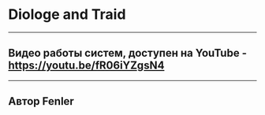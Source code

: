 # Diologe and Traid

---

## Видео работы систем, доступен на YouTube - https://youtu.be/fR06iYZgsN4

---

## Автор Fenler
